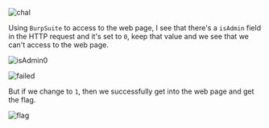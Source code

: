 ![chal](https://github.com/user-attachments/assets/54836bc0-6567-447c-a42c-08e8128aa5bc)


Using `BurpSuite` to access to the web page, I see that there's a `isAdmin` field in the HTTP request and it's set to `0`, keep that value and we see that we can't access to the web page.

![isAdmin0](https://github.com/user-attachments/assets/73660846-228d-43d4-a74f-9fd307f45c81)


![failed](https://github.com/user-attachments/assets/ffb86f3d-146e-4626-8fad-278e7b27510f)


But if we change to `1`, then we successfully get into the web page and get the flag.

![flag](https://github.com/user-attachments/assets/968315e8-d241-4e7d-b2d0-335e019a7cba)
